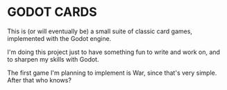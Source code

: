 # GODOT CARDS

This is (or will eventually be) a small suite of classic card games, implemented with the Godot engine.

I'm doing this project just to have something fun to write and work on, and to sharpen my skills with Godot.

The first game I'm planning to implement is War, since that's very simple. After that who knows?